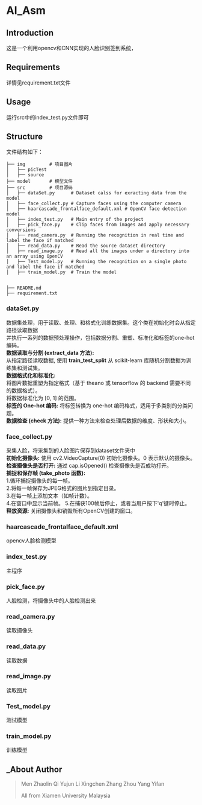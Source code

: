 # AI_Asm
## Introduction
这是一个利用opencv和CNN实现的人脸识别签到系统，

## Requirements
详情见requirement.txt文件
## Usage
运行src中的index_test.py文件即可

## Structure
文件结构如下：
```
├── img         # 项目图片
│   ├── picTest
│   ├── source
├── model       # 模型文件
├── src         # 项目源码
│   ├── dataSet.py      # Dataset calss for exracting data from the model
│   ├── face_collect.py # Capture faces using the computer camera
│   ├── haarcascade_frontalface_default.xml # OpenCV face detection model
│   ├── index_test.py   # Main entry of the project
│   ├── pick_face.py    # Clip faces from images and apply necessary conversions
│   ├── read_camera.py  # Running the recognition in real time and label the face if matched
│   ├── read_data.py    # Read the source dataset directory
│   ├── read_image.py   # Read all the images under a directory into an array using OpenCV
│   ├── Test_model.py   # Running the recognition on a single photo and label the face if matched
│   ├── train_model.py  # Train the model


├── README.md
├── requirement.txt
```
### dataSet.py
数据集处理，用于读取、处理、和格式化训练数据集。这个类在初始化时会从指定路径读取数据
<br>
并执行一系列的数据预处理操作，包括数据分割、重塑、标准化和标签的one-hot编码。
<br>
**数据读取与分割 (extract_data 方法):**
<br>
从指定路径读取数据,
使用 **train_test_split** 从 scikit-learn 库随机分割数据为训练集和测试集。
<br>
**数据格式化和标准化:**
<br>
将图片数据重塑为指定格式（基于 theano 或 tensorflow 的 backend 需要不同的数据格式）。
<br>
将数据标准化为 [0, 1] 的范围。
<br>
**标签的 One-hot 编码:**
将标签转换为 one-hot 编码格式，适用于多类别的分类问题。
<br>
**数据检查 (check 方法):**
提供一种方法来检查处理后数据的维度、形状和大小。
### face_collect.py
采集人脸，将采集到的人脸图片保存到dataset文件夹中
<br>
**初始化摄像头:**
使用 cv2.VideoCapture(0) 初始化摄像头。0 表示默认的摄像头。
<br>
**检查摄像头是否打开:**
通过 cap.isOpened() 检查摄像头是否成功打开。
<br>
**捕捉和保存帧 (take_photo 函数):**
<br>
1.循环捕捉摄像头的每一帧。
<br>
2.将每一帧保存为JPEG格式的图片到指定目录。
<br>
3.在每一帧上添加文本（如帧计数）。
<br>
4.在窗口中显示当前帧。
5.在捕获100帧后停止，或者当用户按下'q'键时停止。
<br>
**释放资源:**
关闭摄像头和销毁所有OpenCV创建的窗口。
### haarcascade_frontalface_default.xml
opencv人脸检测模型
### index_test.py
主程序
### pick_face.py
人脸检测，将摄像头中的人脸检测出来
### read_camera.py
读取摄像头
### read_data.py
读取数据
### read_image.py
读取图片
### Test_model.py
测试模型
### train_model.py
训练模型

## _About Author

>Men Zhaolin
>Qi Yujun 
>Li Xingchen
>Zhang Zhou
>Yang Yifan
>
>All from Xiamen University Malaysia 
>

